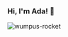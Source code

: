


 ### Hi, I'm Ada! 👋
  ![wumpus-rocket](https://user-images.githubusercontent.com/114762635/199809417-f9bc3547-87ee-4b5b-a20c-eb43b0efb06a.gif)

  
<!--
**Adapa22/Adapa22** is a ✨ _special_ ✨ repository because its `README.md` (this file) appears on your GitHub profile.

Here are some ideas to get you started:

- 🔭 I’m currently working on ...
- 🌱 I’m currently learning ...
- 👯 I’m looking to collaborate on ...
- 🤔 I’m looking for help with ...
- 💬 Ask me about ...
- 📫 How to reach me: ...
- 😄 Pronouns: ...
- ⚡ Fun fact: ...
-->
